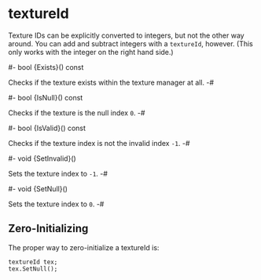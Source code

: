 # textureId

<!-- api-definition -->
Texture IDs can be explicitly converted to integers, but not the other
way around. You can add and subtract integers with a `textureId`,
however. (This only works with the integer on the right hand side.)

<!-- api-instance-methods -->
#-
bool {Exists}() const

Checks if the texture exists within the texture manager at all.
-#

#-
bool {IsNull}() const

Checks if the texture is the null index `0`.
-#

#-
bool {IsValid}() const

Checks if the texture index is not the invalid index `-1`.
-#

#-
void {SetInvalid}()

Sets the texture index to `-1`.
-#

#-
void {SetNull}()

Sets the texture index to `0`.
-#

<!-- api-footer -->
## Zero-Initializing

The proper way to zero-initialize a textureId is:

```zsc
textureId tex;
tex.SetNull();
```
